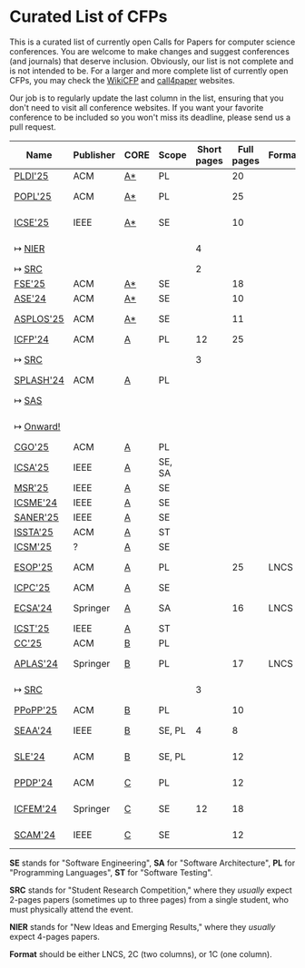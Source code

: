 # Curated List of CFPs

This is a curated list of currently open Calls for Papers for computer
science conferences. You are welcome to make changes and suggest conferences
(and journals) that deserve inclusion. Obviously, our list is not complete
and is not intended to be. For a larger and more complete list of
currently open CFPs,
you may check the [WikiCFP](http://www.wikicfp.com/cfp/) and
[call4paper](https://www.call4paper.com/) websites.

Our job is to regularly update the last column in the list, ensuring that
you don't need to visit all conference websites. If you want your favorite
conference to be included so you won't miss its deadline,
please send us a pull request.

| Name | Publisher | CORE | Scope | Short pages | Full pages | Format | CFP |
| --- | --- | --- | --- | --- | --- | --- | --- |
| [PLDI'25](https://conf.researchr.org/series/pldi) | ACM | [A*](https://portal.core.edu.au/conf-ranks/84/) | PL | | 20 | | ? |
| [POPL'25](https://conf.researchr.org/home/POPL-2025) | ACM | [A*](https://portal.core.edu.au/conf-ranks/82/)   | PL | | 25 | | 11-Jul |
| [ICSE'25](https://conf.researchr.org/home/icse-2025) | IEEE | [A*](https://portal.core.edu.au/conf-ranks/1209/) | SE | | 10 | | 2-Aug |
| ↦ [NIER](https://conf.researchr.org/track/icse-2025/icse-2025-nier) | | | | 4 | | | 10-Oct |
| ↦ [SRC](https://conf.researchr.org/track/icse-2025/icse-2025-SRC) | | | | 2 | | | ? |
| [FSE'25](https://conf.researchr.org/home/fse-2025) | ACM | [A*](https://portal.core.edu.au/conf-ranks/52/) | SE | | 18 | | ? |
| [ASE'24](https://conf.researchr.org/home/ase-2024) | ACM | [A*](https://portal.core.edu.au/conf-ranks/279/) | SE | | 10 | | 7-Jun |
| [ASPLOS'25](https://www.asplos-conference.org/asplos-2025-call-for-papers/) | ACM  | [A*](https://portal.core.edu.au/conf-ranks/147/)  | SE |   | 11 |   | 24-Jun |
| [ICFP'24](https://icfp24.sigplan.org/) | ACM  | [A](https://portal.core.edu.au/conf-ranks/1037/)  | PL | 12 | 25 |   | closed |
| ↦ [SRC](https://icfp24.sigplan.org/track/icfp-2024-student-research-competition) | | |   | 3 |  |   | 23-May |
| [SPLASH'24](https://2024.splashcon.org/) | ACM  | [A](https://portal.core.edu.au/conf-ranks/18/) | PL |   |  |   | closed |
| ↦ [SAS](https://2024.splashcon.org/home/sas-2024) | | |   |   |  |   | 5-May  |
| ↦ [Onward!](https://2024.splashcon.org/track/splash-2024-Onward-Essays)   | | |   |   |  |   | 25-Apr |
| [CGO'25](https://conf.researchr.org/series/cgo)  | ACM  | [A](https://portal.core.edu.au/conf-ranks/1362/)  | PL |   |  |   | ? |
| [ICSA'25](https://conf.researchr.org/home/icsa-2024)  | IEEE | [A](https://portal.core.edu.au/conf-ranks/791/)   | SE, SA |   |  |   | ? |
| [MSR'25](https://www.msrconf.org/) | IEEE | [A](https://portal.core.edu.au/conf-ranks/711/)   | SE |   |  |   | ? |
| [ICSME'24](https://conf.researchr.org/home/icsme-2024) | IEEE | [A](https://portal.core.edu.au/conf-ranks/676/)   | SE |   |  |   | ? |
| [SANER'25](https://conf.researchr.org/series/saner)   | IEEE | [A](https://portal.core.edu.au/conf-ranks/2280/)  | SE |   |  |   | ? |
| [ISSTA'25](https://conf.researchr.org/home/issta-2025) | ACM  | [A](https://portal.core.edu.au/conf-ranks/1412/)  | ST |   |  |   | ? |
| [ICSM'25](https://waset.org/software-maintenance-conference-in-july-2024-in-london) | ? | [A](https://portal.core.edu.au/conf-ranks/676/)   | SE |   |  |   | ? |
| [ESOP'25](https://etaps.org/2025/conferences/esop/)   | ACM  | [A](https://portal.core.edu.au/conf-ranks/514/)   | PL |   | 25 | LNCS   | 30-May |
| [ICPC'25](https://conf.researchr.org/home/icpc-2024)  | ACM  | [A](https://portal.core.edu.au/conf-ranks/1181/)  | SE |   |  |   | ? |
| [ECSA'24](https://conf.researchr.org/home/ecsa-2024)  | Springer  | [A](https://portal.core.edu.au/conf-ranks/2165/)  | SA |   | 16 | LNCS   | 18-Apr |
| [ICST'25](https://conf.researchr.org/series/icst) | IEEE | [A](https://portal.core.edu.au/conf-ranks/1221/)  | ST |   |  |   | ? |
| [CC'25](https://conf.researchr.org/series/CC) | ACM  | [B](https://portal.core.edu.au/conf-ranks/936/)   | PL |   |  |   | ? |
| [APLAS'24](https://conf.researchr.org/home/aplas-2024/) | Springer  | [B](https://portal.core.edu.au/conf-ranks/171/)   | PL |   | 17 | LNCS   | 24-May |
| ↦ [SRC](https://conf.researchr.org/track/aplas-2024/src-and-posters) | | |   | 3 |  |   | 19-Jul |
| [PPoPP'25](https://conf.researchr.org/home/ppopp-2024) | ACM  | [B](https://portal.core.edu.au/conf-ranks/1691/)  | PL |   | 10 |   | ? |
| [SEAA'24](https://dsd-seaa.com/seaa2024/)   | IEEE | [B](https://portal.core.edu.au/conf-ranks/464/)   | SE, PL | 4 | 8 |   | 5-May  |
| [SLE'24](http://www.sleconf.org/2024/) | ACM  | [B](https://portal.core.edu.au/conf-ranks/1215/)  | SE, PL |   | 12 |   | 14-Jun |
| [PPDP'24](https://ppdp2024.github.io/) | ACM  | [C](https://portal.core.edu.au/conf-ranks/1176/)  | PL |   | 12 |   | 13-May |
| [ICFEM'24](https://icfem2024.info/) | Springer  | [C](https://portal.core.edu.au/conf-ranks/1031/)  | SE | 12 | 18 |   | 24-Jun |
| [SCAM'24](https://conf.researchr.org/home/scam-2024)  | IEEE | [C](https://portal.core.edu.au/conf-ranks/718/)   | SE |   | 12 |   | 21-Jun |

**SE** stands for "Software Engineering",
**SA** for "Software Architecture",
**PL** for "Programming Languages",
**ST** for "Software Testing".

**SRC** stands for "Student Research Competition," where they _usually_ expect
2-pages papers (sometimes up to three pages)
from a single student, who must physically attend the event.

**NIER** stands for "New Ideas and Emerging Results," where
they _usually_ expect 4-pages papers.

**Format** should be either LNCS, 2C (two columns), or 1C (one column).
